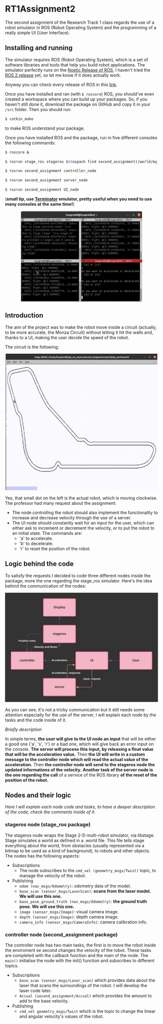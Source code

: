 # RT1Assignment2
The second assignment of the Research Track 1 class regards the use of a robot simulator in ROS (Robot Operating System) and the programming of a really simple UI (User Interface).

Installing and running
----------------------

The simulator requires ROS (Robot Operating System), which is a set of software libraries and tools that help you build robot applications. The simulator perfectly runs on the [Noetic Release of ROS](http://wiki.ros.org/noetic/Installation), I haven't tried the [ROS 2 release](https://docs.ros.org) yet, so let me know if it does actually work. 

Anyway you can check every release of ROS in this [link](http://wiki.ros.org/ROS/Installation).

Once you have installed and ran (with ```$ roscore```) ROS, you should've even created a workspace where you can build up your packages. So, if you haven't still done it, download the package on GitHub and copy it in your `/src` folder. Then you should run:
```bash
$ catkin_make
```
to make ROS understand your package.

Once you have installed ROS and the package, run in five different consoles the following commands:
```bash
$ roscore &
```
```bash
$ rosrun stage_ros stageros $(rospack find second_assignment)/world/my_world.world
```
```bash
$ rosrun second_assignment controller_node
```
```bash
$ rosrun second_assignment server_node
```
```bash
$ rosrun second_assignment UI_node
```
(__small tip, use [Terminator](https://dev.to/xeroxism/how-to-install-terminator-a-linux-terminal-emulator-on-steroids-1m3h) emulator, pretty useful when you need to use many consoles at the same time!__) 

<p align="center">
<img src="https://github.com/LucaPreddi/RT1Assignment2/blob/main/Images/Terminator.png" width="400" height="300">
</p>

Introduction
----------------------

The aim of the project was to make the robot move inside a circuit (actually, to be more accurate, the Monza Circuit) without letting it hit the walls and, thanks to a UI, making the user decide the speed of the robot.

The circuit is the following:
<p align="center">
<img src="https://github.com/LucaPreddi/RT1Assignment2/blob/main/Images/MonzaCircuit.png" width="500" height="450">
</p>

Yes, that small dot on the left is the actual robot, which is moving clockwise. The professor had many request about the assignment:
- The node controlling the robot should also implement the functionality to increase and decrease velocity through the use of a server.
- The Ul node should constantly wait for an input for the user, which can either ask to increment or decrement the velocity, or to put the robot to an initial state. The commands are:
  - 'a' to accelerate.
  - 'b' to decelerate.
  - 'r' to reset the position of the robot.

Logic behind the code
----------------------

To satisfy the requests I decided to code three different nodes inside the package, more the one regarding the stage_ros simulator. Here's the idea behind the communication of the nodes:

<p align="center">
<img src="https://github.com/LucaPreddi/RT1Assignment2/blob/main/Images/Blank%20diagram.jpeg" width="520" height="360">
</p>

As you can see, it's not a tricky communication but it still needs some attention especially for the use of the server, I will explain each node by the tasks and the code inside of it.

_Briefly description_

In simple terms, __the user will give to the UI node an input__ that will be either a good one ('a', 's', 'r') or a bad one, which will give back an error input on the console. __The server will process this input, by releasing a float value that will be the acceleration value.__ Then __the UI will write in a custom message to the controller node which will read the actual value of the acceleration.__ Then __the controller node will send to the stageros node the updated informations of the velocity.__ __Another task of the server node is the one regarding the call__ of a service of the ROS library __of the reset of the position of the robot.__

## Nodes and their logic

_Here I will explain each node code and tasks, to have a deeper description of the code, check the comments inside of it._

### stageros node (stage_ros package)

The stageros node wraps the Stage 2-D multi-robot simulator, via libstage. Stage simulates a world as defined in a .world file. This file tells stage everything about the world, from obstacles (usually represented via a bitmap to be used as a kind of background), to robots and other objects.
The nodes has the following aspects:
- Subscriptions
  - The node subscribes to the `cmd_vel (geometry_msgs/Twist)` topic, to manage the velocity of the robot.
- Publishing
    - `odom (nav_msgs/Odometry)`: odometry data of the model. 
    - `base_scan (sensor_msgs/LaserScan)`: __scans from the laser model. We will use this one.__
    - `base_pose_ground_truth (nav_msgs/Odometry)`: __the ground truth pose. We will use this one.__
    - `image (sensor_msgs/Image)`: visual camera image.
    - `depth (sensor_msgs/Image)`: depth camera image.
    - `camera_info (sensor_msgs/CameraInfo)`: camera calibration info.

### controller node (second_assignment package)

The controller node has two main tasks, the first is to move the robot inside the enviroment se second changes the velocity of the robot. These tasks are completed with the callback function and the main of the node. The `main()` initialise the node with the init() function and subscribes to different topics.
- Subscriptions
  - `base_scan (sensor_msgs/Laser_scan)` which provides data about the laser that scans the surroundings of the robot. I will develop the laser code later.
  - `Accval (second_assignment/Accval)` which provides the amount to add to the base velocity.
- Publishing
  - `cmd_vel geometry_msgs/Twist` which is the topic to change the linear and angular velocity's values of the robot.
